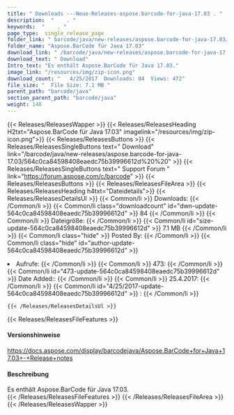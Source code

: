 ```yaml
---
title: " Downloads ---Neue-Releases-aspose.barcode-for-java-17.03 . "
description:  "    . " 
keywords:  "    . " 
page_type:  single_release_page
folder_link: " barcode/java/new-releases/aspose.barcode-for-java-17.03/"
folder_name: "Aspose.BarCode für Java 17.03"
download_link: " /barcode/java/new-releases/aspose.barcode-for-java-17.03/564c0ca84598408eaedc75b39996612d"
download_text: " Download"
Intro_text: "Es enthält Aspose.BarCode für Java 17.03."
image_link: "/resources/img/zip-icon.png"
download_count: "   4/25/2017  Downloads: 84  Views: 472"
file_size: "  File Size: 7.1 MB "
parent_path: "barcode/java"
section_parent_path: "barcode/java"
weight: 148
---
```


{{< Releases/ReleasesWapper >}}
  {{< Releases/ReleasesHeading H2txt="Aspose.BarCode für Java 17.03" imagelink="/resources/img/zip-icon.png">}}
  {{< Releases/ReleasesButtons >}}
    {{< Releases/ReleasesSingleButtons text=" Download" link="/barcode/java/new-releases/aspose.barcode-for-java-17.03/564c0ca84598408eaedc75b39996612d%20%20" >}}
    {{< Releases/ReleasesSingleButtons text=" Support Forum " link="https://forum.aspose.com/c/barcode" >}}
  {{< Releases/ReleasesButtons >}}
  {{< Releases/ReleasesFileArea >}}
    {{< Releases/ReleasesHeading h4txt="Dateidetails">}}
    {{< Releases/ReleasesDetailsUl >}}
            {{< Common/li >}} Downloads: {{< /Common/li >}}
      {{< Common/li class="downloadcount" id="dwn-update-564c0ca84598408eaedc75b39996612d" >}} 84 {{< /Common/li >}}
      {{< Common/li >}} Dateigröße: {{< /Common/li >}}
      {{< Common/li id="size-update-564c0ca84598408eaedc75b39996612d" >}} 7.1 MB {{< /Common/li >}} 
      {{< Common/li  class="hide" >}} Posted By: {{< /Common/li >}} 
      {{< Common/li class="hide" id="author-update-564c0ca84598408eaedc75b39996612d" >}}<li> Aufrufe: {{< /Common/li >}}
      {{< Common/li >}} 473: {{< /Common/li >}}
      {{< Common/li id="473-update-564c0ca84598408eaedc75b39996612d" >}} Date Added:: {{< /Common/li >}} 
      {{< Common/li >}} 25.4.2017: {{< /Common/li >}}
      {{< Common/li id="4/25/2017-update-564c0ca84598408eaedc75b39996612d" >}} : {{< /Common/li >}} 

    {{< /Releases/ReleasesDetailsUl >}}

  {{< Releases/ReleasesFileFeatures >}}
      <h4>Versionshinweise</h4><div><a href="https://docs.aspose.com/display/barcodejava/Aspose.BarCode+for+Java+17.03+-+Release+notes">https://docs.aspose.com/display/barcodejava/Aspose.BarCode+for+Java+17.03+-+Release+notes</a></div><h4> Beschreibung</h4><div class="HTMLDescription"> Es enthält Aspose.BarCode für Java 17.03.</div>
  {{< /Releases/ReleasesFileFeatures >}}
 {{< /Releases/ReleasesFileArea >}}
{{< /Releases/ReleasesWapper >}}



